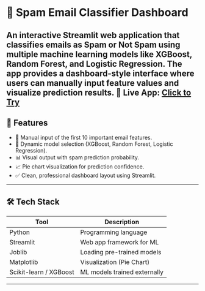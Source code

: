 # 📧 Spam Email Classifier Dashboard

An interactive Streamlit web application that classifies emails as **Spam** or **Not Spam** using multiple machine learning models like XGBoost, Random Forest, and Logistic Regression. The app provides a dashboard-style interface where users can manually input feature values and visualize prediction results.
🔗 **Live App:** [Click to Try](https://spambase-classification-jfvwod9g8xhwab3hja9gnx.streamlit.app/)
---

## 🚀 Features

- 🔧 Manual input of the first 10 important email features.
- 🧠 Dynamic model selection (XGBoost, Random Forest, Logistic Regression).
- 📊 Visual output with spam prediction probability.
- 📈 Pie chart visualization for prediction confidence.
- ✅ Clean, professional dashboard layout using Streamlit.

---

## 🛠️ Tech Stack

| Tool            | Description                       |
|-----------------|-----------------------------------|
| Python          | Programming language              |
| Streamlit       | Web app framework for ML          |
| Joblib          | Loading pre-trained models        |
| Matplotlib      | Visualization (Pie Chart)         |
| Scikit-learn / XGBoost | ML models trained externally |

---



